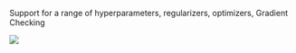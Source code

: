 Support for a range of hyperparameters, regularizers, optimizers, Gradient Checking

![](console.output.png)